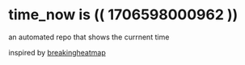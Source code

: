 # time_now is (( 1706598000962 ))

an automated repo that shows the currnent time

inspired by [breakingheatmap](https://github.com/breakingheatmap/breakingheatmap)